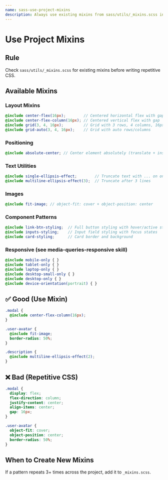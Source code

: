 ```yaml
---
name: sass-use-project-mixins
description: Always use existing mixins from sass/utils/_mixins.scss instead of writing repetitive CSS.
---
```


# Use Project Mixins

## Rule
Check `sass/utils/_mixins.scss` for existing mixins before writing repetitive CSS.

## Available Mixins

### Layout Mixins
```scss
@include center-flex(16px);        // Centered horizontal flex with gap
@include center-flex-column(16px); // Centered vertical flex with gap
@include grid(3, 4, 16px);         // Grid with 3 rows, 4 columns, 16px gap
@include grid-auto(3, 4, 16px);    // Grid with auto rows/columns
```

### Positioning
```scss
@include absolute-center; // Center element absolutely (translate + inset)
```

### Text Utilities
```scss
@include single-ellipsis-effect;        // Truncate text with ... on one line
@include multiline-ellipsis-effect(3);  // Truncate after 3 lines
```

### Images
```scss
@include fit-image; // object-fit: cover + object-position: center
```

### Component Patterns
```scss
@include link-btn-styling;  // Full button styling with hover/active states
@include inputs-styling;    // Input field styling with focus states
@include card-styling;      // Card border and background
```

### Responsive (see media-queries-responsive skill)
```scss
@include mobile-only { }
@include tablet-only { }
@include laptop-only { }
@include desktop-small-only { }
@include desktop-only { }
@include device-orientation(portrait) { }
```

## ✅ Good (Use Mixin)
```scss
.modal {
  @include center-flex-column(16px);
}

.user-avatar {
  @include fit-image;
  border-radius: 50%;
}

.description {
  @include multiline-ellipsis-effect(2);
}
```

## ❌ Bad (Repetitive CSS)
```scss
.modal {
  display: flex;
  flex-direction: column;
  justify-content: center;
  align-items: center;
  gap: 16px;
}

.user-avatar {
  object-fit: cover;
  object-position: center;
  border-radius: 50%;
}
```

## When to Create New Mixins
If a pattern repeats 3+ times across the project, add it to `_mixins.scss`.
